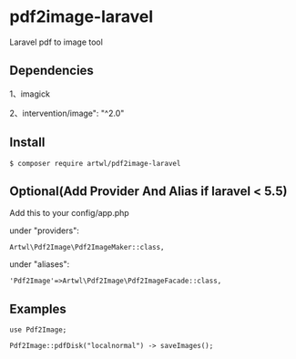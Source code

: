 
# pdf2image-laravel

Laravel pdf to image tool

## Dependencies

1、imagick

2、intervention/image": "^2.0"

## Install

`$ composer require artwl/pdf2image-laravel`
## Optional(Add Provider And Alias if laravel < 5.5)

Add this to your config/app.php

under "providers":

`Artwl\Pdf2Image\Pdf2ImageMaker::class,`

under "aliases":

`'Pdf2Image'=>Artwl\Pdf2Image\Pdf2ImageFacade::class,`

## Examples

```
use Pdf2Image;

Pdf2Image::pdfDisk("localnormal") -> saveImages();
```
